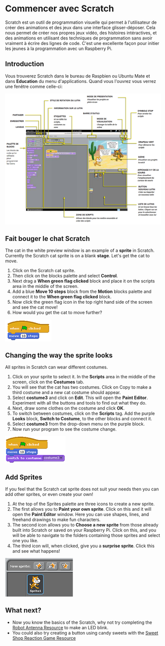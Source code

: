 # Commencer avec Scratch

Scratch est un outil de programmation visuelle qui permet à l'utilisateur de créer des animations et des jeux dans une interface glisser-déposer. Cela nous permet de créer nos propres jeux vidéo, des histoires intéractives, et des animations en utilisant des techniques de programmation sans avoir vraiment à écrire des lignes de code. C'est une excellente façon pour initier les jeunes à la programmation avec un Raspberry Pi.

## Introduction

Vous trouverez Scratch dans le bureau de Raspbien ou Ubuntu Mate et dans **Education** du menu d'applications.  Quand vous l'ouvrez vous verrez une fenêtre comme celle-ci: 

![](images/scratch-interface.png)

## Fait bouger le chat Scratch

The cat in the white preview window is an example of a **sprite** in Scratch. Currently the Scratch cat sprite is on a blank **stage**. Let's get the cat to move.

1. Click on the Scratch cat sprite.
2. Then click on the blocks palette and select **Control**.
3. Next drag a **When green flag clicked** block and place it on the scripts area in the middle of the screen.
4. Add a blue **Move 10 steps** block from the **Motion** blocks palette and connect it to the **When green flag clicked** block.
5. Now click the green flag icon in the top right hand side of the screen and see the cat move!
6. How would you get the cat to move further?

![](images/scratch-1.png)

## Changing the way the sprite looks

All sprites in Scratch can wear different costumes.

1. Click on your sprite to select it. In the **Scripts** area in the middle of the screen, click on the **Costumes** tab.
2. You will see that the cat has two costumes. Click on Copy to make a third costume and a new cat costume should appear.
3. Select **costume3** and click on **Edit**. This will open the **Paint Editor**. Experiment with all the buttons and tools to find out what they do.
4. Next, draw some clothes on the costume and click **OK**.
5. To switch between costumes, click on the **Scripts** tag. Add the purple **Looks** block, **Switch to Costume**, to the other blocks and connect it.
6. Select **costume3** from the drop-down menu on the purple block.
7. Now run your program to see the costume change.

![](images/scratch-2.png)

## Add Sprites

If you feel that the Scratch cat sprite does not suit your needs then you can add other sprites, or even create your own!

1. At the top of the Sprites palette are three icons to create a new sprite.
2. The first allows you to **Paint your own sprite**. Click on this and it will open the **Paint Editor** window. Here you can use shapes, lines, and freehand drawings to make fun characters.
3. The second icon allows you to **Choose a new sprite** from those already built into Scratch or saved on your Raspberry Pi. Click on this, and you will be able to navigate to the folders containing those sprites and select one you like.
4. The third icon will, when clicked, give you a **surprise sprite**. Click this and see what happens!

![](images/new-sprite.png)

## What next?
- Now you know the basics of the Scratch, why not try completing the [Robot Antenna Resource](http://www.raspberrypi.org/learning/robot-antenna/) to make an LED blink.
- You could also try creating a button using candy sweets with the [Sweet Shop Reaction Game Resource](http://www.raspberrypi.org/learning/reaction-game/)
